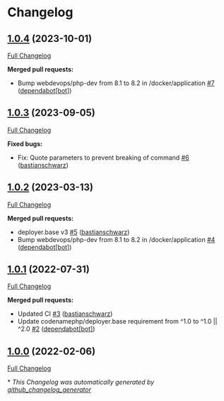 # Changelog

## [1.0.4](https://github.com/codenamephp/deployer.mariadb/tree/1.0.4) (2023-10-01)

[Full Changelog](https://github.com/codenamephp/deployer.mariadb/compare/1.0.3...1.0.4)

**Merged pull requests:**

- Bump webdevops/php-dev from 8.1 to 8.2 in /docker/application [\#7](https://github.com/codenamephp/deployer.mariadb/pull/7) ([dependabot[bot]](https://github.com/apps/dependabot))

## [1.0.3](https://github.com/codenamephp/deployer.mariadb/tree/1.0.3) (2023-09-05)

[Full Changelog](https://github.com/codenamephp/deployer.mariadb/compare/1.0.2...1.0.3)

**Fixed bugs:**

- Fix: Quote parameters to prevent breaking of command [\#6](https://github.com/codenamephp/deployer.mariadb/pull/6) ([bastianschwarz](https://github.com/bastianschwarz))

## [1.0.2](https://github.com/codenamephp/deployer.mariadb/tree/1.0.2) (2023-03-13)

[Full Changelog](https://github.com/codenamephp/deployer.mariadb/compare/1.0.1...1.0.2)

**Merged pull requests:**

- deployer.base v3 [\#5](https://github.com/codenamephp/deployer.mariadb/pull/5) ([bastianschwarz](https://github.com/bastianschwarz))
- Bump webdevops/php-dev from 8.1 to 8.2 in /docker/application [\#4](https://github.com/codenamephp/deployer.mariadb/pull/4) ([dependabot[bot]](https://github.com/apps/dependabot))

## [1.0.1](https://github.com/codenamephp/deployer.mariadb/tree/1.0.1) (2022-07-31)

[Full Changelog](https://github.com/codenamephp/deployer.mariadb/compare/1.0.0...1.0.1)

**Merged pull requests:**

- Updated CI [\#3](https://github.com/codenamephp/deployer.mariadb/pull/3) ([bastianschwarz](https://github.com/bastianschwarz))
- Update codenamephp/deployer.base requirement from ^1.0 to ^1.0 || ^2.0 [\#2](https://github.com/codenamephp/deployer.mariadb/pull/2) ([dependabot[bot]](https://github.com/apps/dependabot))

## [1.0.0](https://github.com/codenamephp/deployer.mariadb/tree/1.0.0) (2022-02-06)

[Full Changelog](https://github.com/codenamephp/deployer.mariadb/compare/4df5bbffd930fa4559c38b51204562d992ac2313...1.0.0)



\* *This Changelog was automatically generated by [github_changelog_generator](https://github.com/github-changelog-generator/github-changelog-generator)*
